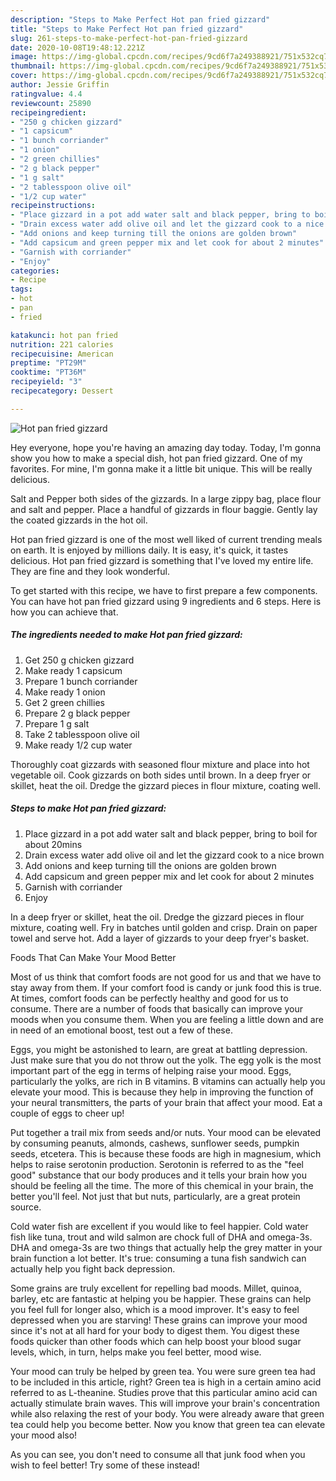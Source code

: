 ```yaml
---
description: "Steps to Make Perfect Hot pan fried gizzard"
title: "Steps to Make Perfect Hot pan fried gizzard"
slug: 261-steps-to-make-perfect-hot-pan-fried-gizzard
date: 2020-10-08T19:48:12.221Z
image: https://img-global.cpcdn.com/recipes/9cd6f7a249388921/751x532cq70/hot-pan-fried-gizzard-recipe-main-photo.jpg
thumbnail: https://img-global.cpcdn.com/recipes/9cd6f7a249388921/751x532cq70/hot-pan-fried-gizzard-recipe-main-photo.jpg
cover: https://img-global.cpcdn.com/recipes/9cd6f7a249388921/751x532cq70/hot-pan-fried-gizzard-recipe-main-photo.jpg
author: Jessie Griffin
ratingvalue: 4.4
reviewcount: 25890
recipeingredient:
- "250 g chicken gizzard"
- "1 capsicum"
- "1 bunch corriander"
- "1 onion"
- "2 green chillies"
- "2 g black pepper"
- "1 g salt"
- "2 tablesspoon olive oil"
- "1/2 cup water"
recipeinstructions:
- "Place gizzard in a pot add water salt and black pepper, bring to boil for about 20mins"
- "Drain excess water add olive oil and let the gizzard cook to a nice brown"
- "Add onions and keep turning till the onions are golden brown"
- "Add capsicum and green pepper mix and let cook for about 2 minutes"
- "Garnish with corriander"
- "Enjoy"
categories:
- Recipe
tags:
- hot
- pan
- fried

katakunci: hot pan fried 
nutrition: 221 calories
recipecuisine: American
preptime: "PT29M"
cooktime: "PT36M"
recipeyield: "3"
recipecategory: Dessert

---
```



![Hot pan fried gizzard](https://img-global.cpcdn.com/recipes/9cd6f7a249388921/751x532cq70/hot-pan-fried-gizzard-recipe-main-photo.jpg)

Hey everyone, hope you're having an amazing day today. Today, I'm gonna show you how to make a special dish, hot pan fried gizzard. One of my favorites. For mine, I'm gonna make it a little bit unique. This will be really delicious.

Salt and Pepper both sides of the gizzards. In a large zippy bag, place flour and salt and pepper. Place a handful of gizzards in flour baggie. Gently lay the coated gizzards in the hot oil.

Hot pan fried gizzard is one of the most well liked of current trending meals on earth. It is enjoyed by millions daily. It is easy, it's quick, it tastes delicious. Hot pan fried gizzard is something that I've loved my entire life. They are fine and they look wonderful.


To get started with this recipe, we have to first prepare a few components. You can have hot pan fried gizzard using 9 ingredients and 6 steps. Here is how you can achieve that.

<!--inarticleads1-->

##### The ingredients needed to make Hot pan fried gizzard:

1. Get 250 g chicken gizzard
1. Make ready 1 capsicum
1. Prepare 1 bunch corriander
1. Make ready 1 onion
1. Get 2 green chillies
1. Prepare 2 g black pepper
1. Prepare 1 g salt
1. Take 2 tablesspoon olive oil
1. Make ready 1/2 cup water


Thoroughly coat gizzards with seasoned flour mixture and place into hot vegetable oil. Cook gizzards on both sides until brown. In a deep fryer or skillet, heat the oil. Dredge the gizzard pieces in flour mixture, coating well. 

<!--inarticleads2-->

##### Steps to make Hot pan fried gizzard:

1. Place gizzard in a pot add water salt and black pepper, bring to boil for about 20mins
1. Drain excess water add olive oil and let the gizzard cook to a nice brown
1. Add onions and keep turning till the onions are golden brown
1. Add capsicum and green pepper mix and let cook for about 2 minutes
1. Garnish with corriander
1. Enjoy


In a deep fryer or skillet, heat the oil. Dredge the gizzard pieces in flour mixture, coating well. Fry in batches until golden and crisp. Drain on paper towel and serve hot. Add a layer of gizzards to your deep fryer&#39;s basket. 

Foods That Can Make Your Mood Better


Most of us think that comfort foods are not good for us and that we have to stay away from them. If your comfort food is candy or junk food this is true. At times, comfort foods can be perfectly healthy and good for us to consume. There are a number of foods that basically can improve your moods when you consume them. When you are feeling a little down and are in need of an emotional boost, test out a few of these.

Eggs, you might be astonished to learn, are great at battling depression. Just make sure that you do not throw out the yolk. The egg yolk is the most important part of the egg in terms of helping raise your mood. Eggs, particularly the yolks, are rich in B vitamins. B vitamins can actually help you elevate your mood. This is because they help in improving the function of your neural transmitters, the parts of your brain that affect your mood. Eat a couple of eggs to cheer up!

Put together a trail mix from seeds and/or nuts. Your mood can be elevated by consuming peanuts, almonds, cashews, sunflower seeds, pumpkin seeds, etcetera. This is because these foods are high in magnesium, which helps to raise serotonin production. Serotonin is referred to as the "feel good" substance that our body produces and it tells your brain how you should be feeling all the time. The more of this chemical in your brain, the better you'll feel. Not just that but nuts, particularly, are a great protein source.

Cold water fish are excellent if you would like to feel happier. Cold water fish like tuna, trout and wild salmon are chock full of DHA and omega-3s. DHA and omega-3s are two things that actually help the grey matter in your brain function a lot better. It's true: consuming a tuna fish sandwich can actually help you fight back depression. 

Some grains are truly excellent for repelling bad moods. Millet, quinoa, barley, etc are fantastic at helping you be happier. These grains can help you feel full for longer also, which is a mood improver. It's easy to feel depressed when you are starving! These grains can improve your mood since it's not at all hard for your body to digest them. You digest these foods quicker than other foods which can help boost your blood sugar levels, which, in turn, helps make you feel better, mood wise.

Your mood can truly be helped by green tea. You were sure green tea had to be included in this article, right? Green tea is high in a certain amino acid referred to as L-theanine. Studies prove that this particular amino acid can actually stimulate brain waves. This will improve your brain's concentration while also relaxing the rest of your body. You were already aware that green tea could help you become better. Now you know that green tea can elevate your mood also!

As you can see, you don't need to consume all that junk food when you wish to feel better! Try some of these instead!

